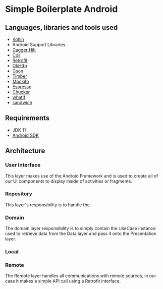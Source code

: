 
# Simple Boilerplate Android

## Languages, libraries and tools used

* [Kotlin](https://kotlinlang.org/)
* Android Support Libraries
* [Dagger Hilt](https://dagger.dev/hilt/)
* [Coil](https://github.com/coil-kt/coil)
* [Retrofit](http://square.github.io/retrofit/)
* [OkHttp](http://square.github.io/okhttp/)
* [Gson](https://github.com/google/gson)
* [Timber](https://github.com/JakeWharton/timber)
* [Mockito](http://site.mockito.org/)
* [Espresso](https://developer.android.com/training/testing/espresso/index.html)
* [Chucker](https://github.com/ChuckerTeam/chucker)
* [whatIf](https://github.com/skydoves/WhatIf)
* [sandwich](https://github.com/ChuckerTeam/chucker)

## Requirements

* JDK 11
* [Android SDK](https://developer.android.com/studio/index.html)

## Architecture

### User Interface

This layer makes use of the Android Framework and is used to create all of our UI components to display inside of activities or fragments.

### Repository

This layer's responsibility is to handle the 

### Domain

The domain layer responsibility is to simply contain the UseCase instance used to retrieve data from the Data layer and pass it onto the Presentation layer. 

### Local



### Remote

The Remote layer handles all communications with remote sources, in our case it makes a simple API call using a Retrofit interface. 

